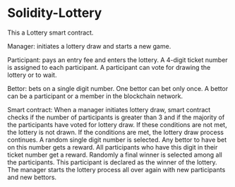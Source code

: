 # Solidity-Lottery

This a Lottery smart contract. 

Manager: initiates a lottery draw and starts a new game.

Participant:  pays an entry fee and enters the lottery.  A 4-digit ticket number is assigned to each participant. A participant can vote for drawing the lottery or to wait. 

Bettor: bets on a single digit number. One bettor can bet only once. A bettor can be a participant or a member in the blockchain network.

Smart contract:  When a manager initiates lottery draw, smart contract checks if the number of participants is greater than 3 and if the majority of the participants have voted for lottery draw.  If these conditions are not met, the lottery is not drawn. If the conditions are met, the lottery draw process continues. A random single digit number is selected.  Any bettor to have bet on this number gets a reward.  All participants who have this digit in their ticket number get a reward.  Randomly a final winner is selected among all the participants.  This participant is declared as the winner of the lottery. 
The manager starts the lottery process all over again with new participants and new bettors.
